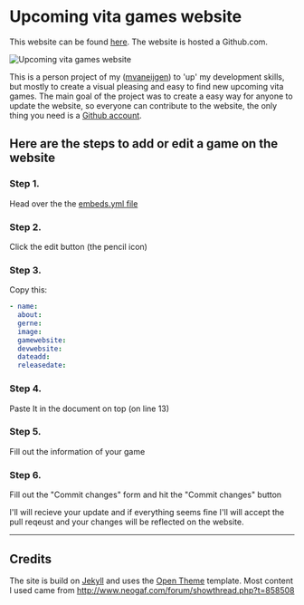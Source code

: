 # Upcoming vita games website 

This website can be found [here](mvaneijgen.nl/upcoming-vita-games). The website is hosted a Github.com.

![Upcoming vita games website](http://i.imgur.com/RoJpSZF.jpeg "Upcoming vita games website ")

This is a person project of my ([mvaneijgen](http://mvaneijgen.nl)) to 'up' my development skills, but mostly to create a visual pleasing and easy to find new upcoming vita games. The main goal of the project was to create a easy way for anyone to update the website, so everyone can contribute to the website, the only thing you need is a [Github account](https://github.com/join).

## Here are the steps to add or edit a game on the website

### Step 1.
Head over the the [embeds.yml file](https://github.com/mvaneijgen/upcoming-vita-games/blob/gh-pages/_data/embeds.yml) 

### Step 2.
Click the edit button (the pencil icon)

### Step 3.
Copy this:

```yaml
- name: 
  about: 
  gerne: 
  image: 
  gamewebsite: 
  devwebsite: 
  dateadd:
  releasedate:
```
### Step 4.
Paste It in the document on top (on line 13)

### Step 5.
Fill out the information of your game

### Step 6.
Fill out the "Commit changes" form and hit the "Commit changes" button

I'll will recieve your update and if everything seems fine I'll will accept the pull reqeust and your changes will be reflected on the website. 

----

## Credits
The site is build on [Jekyll](http://jekyllrb.com) and uses the [Open Theme](http://opentheme.co) template.
Most content I used came from http://www.neogaf.com/forum/showthread.php?t=858508 